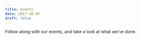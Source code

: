 ```yaml
---
title: Events
date: 2017-10-05
draft: false
---
```


Follow along with our events, and take a look at what we've done.
